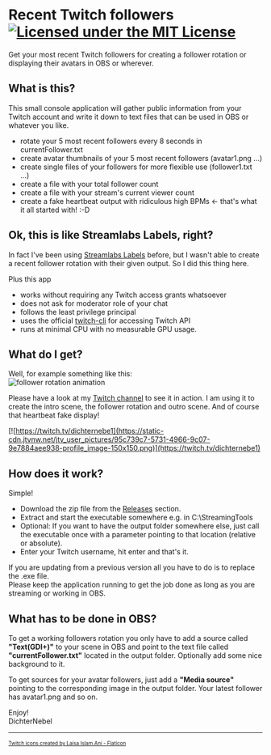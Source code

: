 # Recent Twitch followers [![Licensed under the MIT License](https://img.shields.io/badge/License-MIT-blue.svg)](https://github.com/dichternebel/recent-followers-for-obs/blob/main/LICENSE)
Get your most recent Twitch followers for creating a follower rotation or displaying their avatars in OBS or wherever.

## What is this?
This small console application will gather public information from your Twitch account and write it down to text files that can be used in OBS or whatever you like.

- rotate your 5 most recent followers every 8 seconds in currentFollower.txt
- create avatar thumbnails of your 5 most recent followers (avatar1.png ...)
- create single files of your followers for more flexible use (follower1.txt ...)
- create a file with your total follower count
- create a file with your stream's current viewer count
- create a fake heartbeat output with ridiculous high BPMs <- that's what it all started with! :-D

## Ok, this is like Streamlabs Labels, right?

In fact I've been using [Streamlabs Labels](https://streamlabs.com/content-hub/post/setting-up-stream-labels) before, but I wasn't able to create a recent follower rotation with their given output. So I did this thing here.

Plus this app
- works without requiring any Twitch access grants whatsoever
- does not ask for moderator role of your chat
- follows the least privilege principal
- uses the official [twitch-cli](https://github.com/twitchdev/twitch-cli) for accessing Twitch API
- runs at minimal CPU with no measurable GPU usage.

## What do I get?

Well, for example something like this:  
![follower rotation animation](assets/follower_rotation.gif)

Please have a look at my [Twitch channel](https://twitch.tv/dichternebe1) to see it in action. I am using it to create the intro scene, the follower rotation and outro scene. And of course that heartbeat fake display!

[![https://twitch.tv/dichternebe1](https://static-cdn.jtvnw.net/jtv_user_pictures/95c739c7-5731-4966-9c07-9e7884aee938-profile_image-150x150.png)](https://twitch.tv/dichternebe1)

## How does it work?
Simple!
- Download the zip file from the [Releases](https://github.com/dichternebel/recent-followers-for-obs/releases) section.
- Extract and start the executable somewhere e.g. in C:\StreamingTools
- Optional: If you want to have the output folder somewhere else, just call the executable once with a parameter pointing to that location (relative or absolute).
- Enter your Twitch username, hit enter and that's it.

If you are updating from a previous version all you have to do is to replace the .exe file.  
Please keep the application running to get the job done as long as you are streaming or working in OBS.

## What has to be done in OBS?
To get a working followers rotation you only have to add a source called **"Text(GDI+)"** to your scene in OBS and point to the text file called **"currentFollower.txt"** located in the output folder. Optionally add some nice background to it.

To get sources for your avatar followers, just add a **"Media source"** pointing to the corresponding image in the output folder. Your latest follower has avatar1.png and so on.

Enjoy!  
DichterNebel

---
<font size="1">
<a href="https://www.flaticon.com/free-icons/twitch" title="twitch icons">Twitch icons created by Laisa Islam Ani - Flaticon</a>
</font>